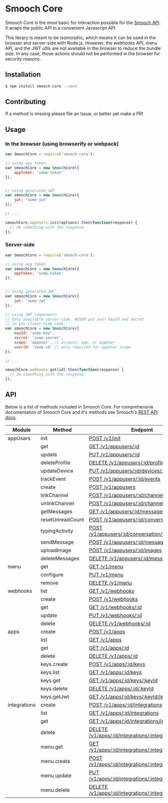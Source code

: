 # Smooch Core

Smooch Core is the most basic for interaction possible for the [Smooch API](http://docs.smooch.io/rest). It wraps the public API in a convenient Javascript API.

This library is meant to be isomorphic, which means it can be used in the browser and server-side with Node.js. However, the webhooks API, menu API, and the JWT utils are not available in the browser to reduce the bundle size. In any case, those actions should not be performed in the browser for security reasons.

## Installation
```bash
$ npm install smooch-core --save
```

## Contributing

If a method is missing please file an Issue, or better yet make a PR!

## Usage

### In the browser (using browserify or webpack)

```js
var SmoochCore = require('smooch-core');

// using app token
var smoochCore = new SmoochCore({
    appToken: 'some-token'
});


// using generated JWT
var smoochCore = new SmoochCore({
    jwt: 'some-jwt'
});

// ...

smoochCore.appUsers.init(options).then(function(response) {
  // do something with the response.
});
```


### Server-side

```js
var SmoochCore = require('smooch-core');

// using app token
var smoochCore = new SmoochCore({
    appToken: 'some-token'
});


// using generated JWT
var smoochCore = new SmoochCore({
    jwt: 'some-jwt'
});

// using JWT components
// Only available server-side. NEVER put your keyId and secret
// in you client-side code.
var smoochCore = new SmoochCore({
    keyId: 'some-key',
    secret: 'some-secret',
    scope: 'appUser', // account, app, or appUser
    userId: 'some-id' // only required for appUser scope
});

// ...

smoochCore.webhooks.get(id).then(function(response) {
  // do something with the response.
});

```

## API

Below is a list of methods included in Smooch Core. For comprehensive documentation of Smooch Core and it's methods see Smooch's [REST API docs](https://docs.smooch.io/rest/).

| Module       | Method           | Endpoint                                                                                                        |
|--------------|------------------|-----------------------------------------------------------------------------------------------------------------|
| appUsers     | init             | [POST /v1/init](https://docs.smooch.io/rest/?javascript#init) |
|              | get              | [GET /v1/appusers/:id](https://docs.smooch.io/rest/?javascript#get-app-user) |
|              | update           | [PUT /v1/appusers/:id](https://docs.smooch.io/rest/?javascript#update-app-user) |
|              | deleteProfile    | [DELETE /v1/appusers/:id/profile](https://docs.smooch.io/rest/?javascript#delete-app-user) |
|              | updateDevice     | [PUT /v1/appusers/:id/devices/:deviceId](https://docs.smooch.io/rest/?javascript#update-device) |
|              | trackEvent       | [POST /v1/appusers/:id/events](https://docs.smooch.io/rest/?javascript#track-event) |
|              | create           | [POST /v1/appusers](https://docs.smooch.io/rest/?javascript#pre-create-app-user) |
|              | linkChannel      | [POST /v1/appusers/:id/channels](https://docs.smooch.io/rest/?javascript#link-app-user-to-channel) |
|              | unlinkChannel    | [POST /v1/appusers/:id/channels/:channel](https://docs.smooch.io/rest/?javascript#unlink-app-user-from-channel) |
|              | getMessages      | [GET /v1/appusers/:id/messages](https://docs.smooch.io/rest/?javascript#get-messages) |
|              | resetUnreadCount | [POST /v1/appusers/:id/conversation/read](https://docs.smooch.io/rest/?javascript#reset-unread-count) |
|              | typingActivity   | [POST /v1/appusers/:id/conversation/:activity](https://docs.smooch.io/rest/?javascript#typing-activity) |
|              | sendMessage      | [POST /v1/appusers/:id/messages](https://docs.smooch.io/rest/?javascript#post-message) |
|              | uploadImage      | [POST /v1/appusers/:id/images](https://docs.smooch.io/rest/?javascript#upload-image) |
|              | deleteMessages   | [DELETE /v1/appusers/:id/messages](https://docs.smooch.io/rest/?javascript#delete-messages) |
| menu         | get              | [GET /v1/menu](https://docs.smooch.io/rest/?javascript#get-menu) |
|              | configure        | [PUT /v1/menu](https://docs.smooch.io/rest/?javascript#update-menu) |
|              | remove           | [DELETE /v1/menu](https://docs.smooch.io/rest/?javascript#delete-menu) |
| webhooks     | list             | [GET /v1/webhooks](https://docs.smooch.io/rest/?javascript#list-webhooks) |
|              | create           | [POST /v1/webhooks](https://docs.smooch.io/rest/?javascript#create-webhook) |
|              | get              | [GET /v1/webhooks/:id](https://docs.smooch.io/rest/?javascript#get-webhook) |
|              | update           | [PUT /v1/webhooks/:id](https://docs.smooch.io/rest/?javascript#update-webhook) |
|              | delete           | [DELETE /v1/webhooks/:id](https://docs.smooch.io/rest/?javascript#dlete-webhook) |
| apps         | create           | [POST /v1/apps](https://docs.smooch.io/rest/?javascript#create-app) |
|              | list             | [GET /v1/apps](https://docs.smooch.io/rest/?javascript#list-apps) |
|              | get              | [GET /v1/apps/:id](https://docs.smooch.io/rest/?javascript#get-app) |
|              | delete           | [DELETE /v1/apps/:id](https://docs.smooch.io/rest/?javascript#delete-app) |
|              | keys.create      | [POST /v1/apps/:id/keys](https://docs.smooch.io/rest/?javascript#create-key) |
|              | keys.list        | [GET /v1/apps/:id/keys](https://docs.smooch.io/rest/?javascript#list-keys) |
|              | keys.get         | [GET /v1/apps/:id/keys/:keyId](https://docs.smooch.io/rest/?javascript#get-key) |
|              | keys.delete      | [DELETE /v1/apps/:id/:keyId](https://docs.smooch.io/rest/?javascript#delete-key) |
|              | keys.getJwt      | [GET /v1/apps/:id/keys/:keyId/jwt](https://docs.smooch.io/rest/?javascript#get-jwt) |
| integrations | create           | [POST /v1/apps/:id/integrations](https://docs.smooch.io/rest/?javascript#create-integration) |
|              | list             | [GET /v1/apps/:id/integrations](https://docs.smooch.io/rest/?javascript#list-integrations) |
|              | get              | [GET /v1/apps/:id/integrations/integrationId](https://docs.smooch.io/rest/?javascript#get-integration) |
|              | delete           | [DELETE /v1/apps/:id/integrations/:integrationId](https://docs.smooch.io/rest/?javascript#delete-integration) |
|              | menu.get         | [GET /v1/apps/:id/integrations/:integrationId/menu](https://docs.smooch.io/rest/?javascript#delete-integration) |
|              | menu.create      | [POST /v1/apps/:id/integrations/:integrationId/menu](https://docs.smooch.io/rest/?javascript#delete-integration) |
|              | menu.update      | [PUT /v1/apps/:id/integrations/:integrationId/menu](https://docs.smooch.io/rest/?javascript#delete-integration) |
|              | menu.delete      | [DELETE /v1/apps/:id/integrations/:integrationId/menu](https://docs.smooch.io/rest/?javascript#delete-integration) |
